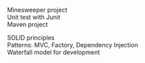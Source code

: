 Minesweeper project <br />
Unit test with Junit <br />
Maven project<br />

SOLID principles<br />
Patterns: MVC, Factory, Dependency Injection<br />
Waterfall model for development
